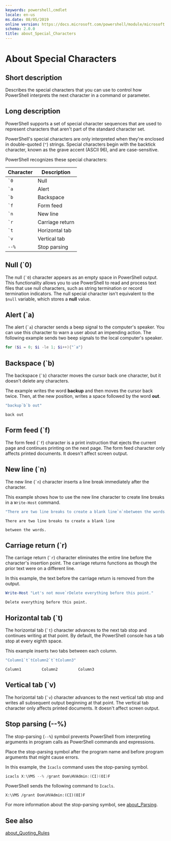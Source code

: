 ```yaml
---
keywords: powershell,cmdlet
locale: en-us
ms.date: 08/05/2019
online version: https://docs.microsoft.com/powershell/module/microsoft.powershell.core/about/about_special_characters?view=powershell-3.0
schema: 2.0.0
title: about_Special_Characters
---
```


# About Special Characters

## Short description

Describes the special characters that you can use to control how PowerShell
interprets the next character in a command or parameter.

## Long description

PowerShell supports a set of special character sequences that are used to
represent characters that aren't part of the standard character set.

PowerShell's special characters are only interpreted when they're enclosed in
double-quoted (`"`) strings. Special characters begin with the backtick
character, known as the grave accent (ASCII 96), and are case-sensitive.

PowerShell recognizes these special characters:

| Character | Description             |
| --------- | ----------------------- |
| `` `0 ``  | Null                    |
| `` `a ``  | Alert                   |
| `` `b ``  | Backspace               |
| `` `f ``  | Form feed               |
| `` `n ``  | New line                |
| `` `r ``  | Carriage return         |
| `` `t ``  | Horizontal tab          |
| `` `v ``  | Vertical tab            |
| `--%`     | Stop parsing            |

## Null (`0)

The null (`` `0 ``) character appears as an empty space in PowerShell output.
This functionality allows you to use PowerShell to read and process text files
that use null characters, such as string termination or record termination
indicators. The null special character isn't equivalent to the `$null`
variable, which stores a **null** value.

## Alert (`a)

The alert (`` `a ``) character sends a beep signal to the computer's speaker.
You can use this character to warn a user about an impending action. The
following example sends two beep signals to the local computer's speaker.

```powershell
for ($i = 0; $i -le 1; $i++){"`a"}
```

## Backspace (`b)

The backspace (`` `b ``) character moves the cursor back one character, but it
doesn't delete any characters.

The example writes the word **backup** and then moves the cursor back twice.
Then, at the new position, writes a space followed by the word **out**.

```powershell
"backup`b`b out"
```

```Output
back out
```

## Form feed (`f)

The form feed (`` `f ``) character is a print instruction that ejects the
current page and continues printing on the next page. The form feed character
only affects printed documents. It doesn't affect screen output.

## New line (`n)

The new line (`` `n ``) character inserts a line break immediately after the
character.

This example shows how to use the new line character to create line breaks in a
`Write-Host` command.

```powershell
"There are two line breaks to create a blank line`n`nbetween the words."
```

```Output
There are two line breaks to create a blank line

between the words.
```

## Carriage return (`r)

The carriage return (`` `r ``) character eliminates the entire line before the
character's insertion point. The carriage returns functions as though the prior
text were on a different line.

In this example, the text before the carriage return is removed from the
output.

```powershell
Write-Host "Let's not move`rDelete everything before this point."
```

```Output
Delete everything before this point.
```

## Horizontal tab (`t)

The horizontal tab (`` `t ``) character advances to the next tab stop and
continues writing at that point. By default, the PowerShell console has a tab
stop at every eighth space.

This example inserts two tabs between each column.

```powershell
"Column1`t`tColumn2`t`tColumn3"
```

```Output
Column1         Column2         Column3
```

## Vertical tab (`v)

The horizontal tab (`` `v ``) character advances to the next vertical tab stop
and writes all subsequent output beginning at that point. The vertical tab
character only affects printed documents. It doesn't affect screen output.

## Stop parsing  (--%)

The stop-parsing (`--%`) symbol prevents PowerShell from interpreting arguments
in program calls as PowerShell commands and expressions.

Place the stop-parsing symbol after the program name and before program
arguments that might cause errors.

In this example, the `Icacls` command uses the stop-parsing symbol.

```powershell
icacls X:\VMS --% /grant Dom\HVAdmin:(CI)(OI)F
```

PowerShell sends the following command to `Icacls`.

```Output
X:\VMS /grant Dom\HVAdmin:(CI)(OI)F
```

For more information about the stop-parsing symbol, see [about_Parsing](about_Parsing.md).

## See also

[about_Quoting_Rules](about_Quoting_Rules.md)
